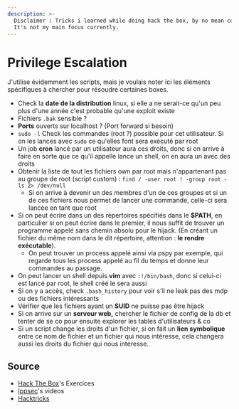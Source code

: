 ```yaml
---
description: >-
  Disclaimer : Tricks i learned while doing hack the box, by no mean complete.
  It's not my main focus currently.
---
```


# Privilege Escalation

J'utilise évidemment les scripts, mais je voulais noter ici les éléments spécifiques à chercher pour résoudre certaines boxes.

* Check la **date de la distribution** linux, si elle a ne serait-ce qu'un peu plus d'une année c'est probable qu'une exploit existe
* Fichiers `.bak` sensible ?
* **Ports** ouverts sur localhost ? \(Port forward si besoin\)
* `sudo -l` Check les commandes \(root ?\) possible pour cet utilisateur. Si on les lances avec `sudo` ce qu'elles font sera exécuté par root
* Un job **cron** lancé par un utilisateur aura ces droits, donc si on arrive à faire en sorte que ce qu'il appelle lance un shell, on en aura un avec des droits
* Obtenir la liste de tout les fichiers own par root mais n'appartenant pas au groupe de root \(script custom\) : `find / -user root ! -group root -ls 2> /dev/null`
  * Si on arrive à devenir un des membres d'un de ces groupes et si un de ces fichiers nous permet de lancer une commande, celle-ci sera lancée en tant que root 
* Si on peut écrire dans un des répertoires spécifiés dans le **$PATH**, en particulier si on peut écrire dans le premier, il nous suffit de trouver un programme appelé sans chemin absolu pour le hijack. \(En créant un fichier du même nom dans le dit répertoire, attention : **le rendre exécutable**\).
  * On peut trouver un process appelé ainsi via pspy par exemple, qui regarde tous les process appelé au fil du temps et donne leur commandes au passage.
* On peut lancer un shell depuis **vim** avec `:!/bin/bash`, donc si celui-ci est lancé par root, le shell créé le sera aussi
* Si on y a accès, check `.bash_history` pour voir s'il ne leak pas des mdp ou des fichiers intéressants
* Vérifier que les fichiers ayant un **SUID** ne puisse pas être hijack
* Si on arrive sur un **serveur web,** chercher le fichier de config de la db et tenter de se co pour ensuite explorer les tables d'utilisateurs & co
* Si un script change les droits d'un fichier, si on fait un **lien symbolique** entre ce nom de fichier et un fichier qui nous intéresse, cela changera aussi les droits du fichier qui nous intéresse.

## Source

* [Hack The Box](https://www.hackthebox.eu/)'s Exercices
* [Ippsec](https://www.youtube.com/channel/UCa6eh7gCkpPo5XXUDfygQQA)'s videos
* [Hacktricks](https://book.hacktricks.xyz/)

